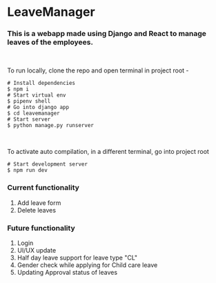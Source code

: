 # LeaveManager

### This is a webapp made using Django and React to manage leaves of the employees.

<br />

To run locally, clone the repo and open terminal in project root -
```
# Install dependencies
$ npm i
# Start virtual env
$ pipenv shell
# Go into django app
$ cd leavemanager
# Start server
$ python manage.py runserver
```
<br />

To activate auto compilation, in a different terminal, go into project root
```
# Start development server
$ npm run dev
```

### Current functionality
1. Add leave form
2. Delete leaves

### Future functionality
1. Login
2. UI/UX update
3. Half day leave support for leave type "CL"
4. Gender check while applying for Child care leave
5. Updating Approval status of leaves
